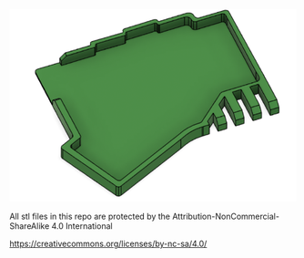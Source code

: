 ![Screenshot](pics/gergoplex.PNG)

All stl files in this repo are protected by the Attribution-NonCommercial-ShareAlike 4.0 International

https://creativecommons.org/licenses/by-nc-sa/4.0/


